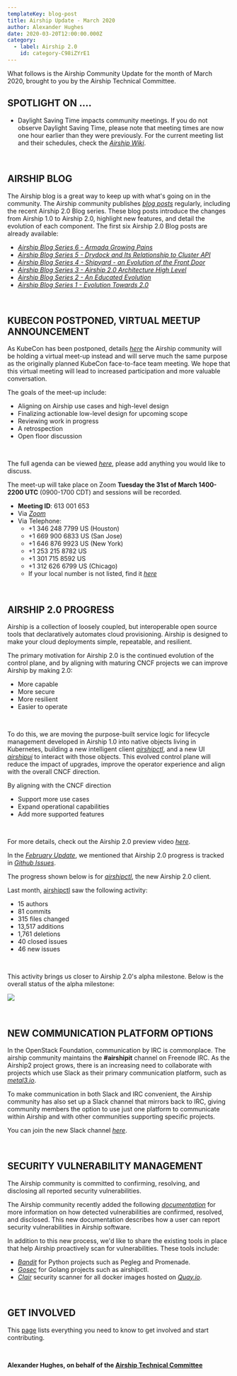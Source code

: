 ```yaml
---
templateKey: blog-post
title: Airship Update - March 2020
author: Alexander Hughes
date: 2020-03-20T12:00:00.000Z
category: 
  - label: Airship 2.0
    id: category-C98iZYrE1
---
```


What follows is the Airship Community Update for the month of March 2020, brought to you by the Airship Technical
Committee.<!-- more -->

## **SPOTLIGHT ON ....**

- Daylight Saving Time impacts community meetings. If you do not observe Daylight Saving Time, please note that meeting
times are now one hour earlier than they were previously. For the current meeting list and their schedules, check the
[*Airship Wiki*](https://wiki.openstack.org/wiki/Airship#Get_in_Touch).

<br>

## **AIRSHIP BLOG**

The Airship blog is a great way to keep up with what's going on in the community. The Airship community publishes
[*blog posts*](https://www.airshipit.org/blog/) regularly, including the recent Airship 2.0 Blog series. These blog
posts introduce the changes from Airship 1.0 to Airship 2.0, highlight new features, and detail the evolution of each
component. The first six Airship 2.0 Blog posts are already available:

- [*Airship Blog Series 6 - Armada Growing Pains*](
   https://www.airshipit.org/blog/airship-blog-series-6-armada-growing-pains.html)
- [*Airship Blog Series 5 - Drydock and Its Relationship to Cluster API*](
  https://www.airshipit.org/blog/airship-blog-series-5-drydock-and-its-relationship-to-cluster-api.html)
- [*Airship Blog Series 4 - Shipyard - an Evolution of the Front Door*](
   https://www.airshipit.org/blog/airship-blog-series-4-shipyard-an-evolution-of-the-front-door.html)
- [*Airship Blog Series 3 - Airship 2.0 Architecture High Level*](
   https://www.airshipit.org/blog/airship-blog-series-3-airship-2.0-architecture-high-level.html)
- [*Airship Blog Series 2 - An Educated Evolution*](
   https://www.airshipit.org/blog/airship-blog-series-2-an-educated-evolution.html)
- [*Airship Blog Series 1 - Evolution Towards 2.0*](
  https://www.airshipit.org/blog/airship-blog-series-1-evolution-towards-2.0.html)

<br>

## **KUBECON POSTPONED, VIRTUAL MEETUP ANNOUNCEMENT**

As KubeCon has been postponed, details
[*here*](https://events.linuxfoundation.org/kubecon-cloudnativecon-europe/attend/novel-coronavirus-update/) the Airship
community will be holding a virtual meet-up instead and will serve much the same purpose as the originally planned
KubeCon face-to-face team meeting. We hope that this virtual meeting will lead to increased participation and more
valuable conversation.

The goals of the meet-up include:
- Aligning on Airship use cases and high-level design
- Finalizing actionable low-level design for upcoming scope
- Reviewing work in progress
- A retrospection
- Open floor discussion

<br>

The full agenda can be viewed [*here*](https://etherpad.openstack.org/p/airship-virtual-meetup-2020), please add
anything you would like to discuss.

The meet-up will take place on Zoom **Tuesday the 31st of March 1400-2200 UTC** (0900-1700 CDT) and sessions will be
recorded.
- **Meeting ID**: 613 001 653
- Via [*Zoom*](https://zoom.us/j/613001653)
- Via Telephone:
  - +1 346 248 7799 US (Houston)
  - +1 669 900 6833 US (San Jose)
  - +1 646 876 9923 US (New York)
  - +1 253 215 8782 US
  - +1 301 715 8592 US
  - +1 312 626 6799 US (Chicago)
  - If your local number is not listed, find it [*here*](https://zoom.us/u/adZUJ6wQrj)

<br>

## **AIRSHIP 2.0 PROGRESS**

Airship is a collection of loosely coupled, but interoperable open source tools that declaratively automates cloud
provisioning. Airship is designed to make your cloud deployments simple, repeatable, and resilient.

The primary motivation for Airship 2.0 is the continued evolution of the control plane, and by aligning with maturing
CNCF projects we can improve Airship by making 2.0:
- More capable
- More secure
- More resilient
- Easier to operate

<br>

To do this, we are moving the purpose-built service logic for lifecycle management developed in Airship 1.0 into native
objects living in Kubernetes, building a new intelligent client
[*airshipctl*](https://opendev.org/airship/airshipctl), and a new UI [*airshipui*](https://opendev.org/airship/airshipui)
to interact with those objects. This evolved control plane will reduce the impact of upgrades, improve the operator
experience and align with the overall CNCF direction.

By aligning with the CNCF direction
- Support more use cases
- Expand operational capabilities
- Add more supported features

<br>

For more details, check out the Airship 2.0 preview video [*here*](https://www.youtube.com/watch?v=13v3z4EIK9I).

In the [*February Update*](https://www.airshipit.org/blog/airship-update-february-2020.html), we mentioned that Airship
2.0 progress is tracked in [*Github Issues*](https://github.com/airshipit/airshipctl/issues).

The progress shown below is for [*airshipctl*](https://opendev.org/airship/airshipctl), the new Airship 2.0 client.

Last month, [airshipctl](https://opendev.org/airship/airshipctl) saw the following activity:
- 15 authors
- 81 commits
- 315 files changed
- 13,517 additions
- 1,761 deletions
- 40 closed issues
- 46 new issues

<br>

This activity brings us closer to Airship 2.0's alpha milestone. Below is the overall status of the alpha milestone:

![](/img/alpha_status_march.png)

<br>

## **NEW COMMUNICATION PLATFORM OPTIONS**

In the OpenStack Foundation, communication by IRC is commonplace. The airship community maintains the **#airshipit**
channel on Freenode IRC. As the Airship2 project grows, there is an increasing need to collaborate with projects which
use Slack as their primary communication platform, such as [*metal3.io*](http://metal3.io/community-resources.html).

To make communication in both Slack and IRC convenient, the Airship community has also set up a Slack channel that
mirrors back to IRC, giving community members the option to use just one platform to communicate within Airship and with
other communities supporting specific projects.

You can join the new Slack channel [*here*](https://airshipit.org/slack).

<br>

## **SECURITY VULNERABILITY MANAGEMENT**

The Airship community is committed to confirming, resolving, and disclosing all reported security vulnerabilities.

The Airship community recently added the following
[*documentation*](https://docs.airshipit.org/learn/vulnerabilities.html) for more
information on how detected vulnerabilities are confirmed, resolved, and disclosed. This new documentation describes how
a user can report security vulnerabilities in Airship software.

In addition to this new process, we'd like to share the existing tools in place that help Airship proactively scan for
vulnerabilities. These tools include:
- [*Bandit*](https://pypi.org/project/bandit/) for Python projects such as Pegleg and Promenade.
- [*Gosec*](https://github.com/securego/gosec) for Golang projects such as airshipctl.
- [*Clair*](https://github.com/quay/clair) security scanner for all docker images hosted on
[*Quay.io*](https://quay.io/organization/airshipit).

<br>

## **GET INVOLVED**

This [page](https://www.airshipit.org/community/) lists everything you need to know to get involved and start
contributing. 

<br>

**Alexander Hughes, on behalf of the [Airship Technical Committee](
https://wiki.openstack.org/wiki/Airship/Airship-TC)**
